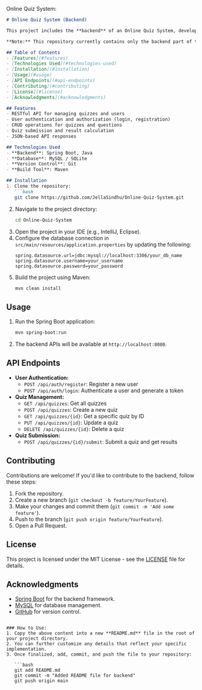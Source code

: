 Online Quiz System:

```markdown
# Online Quiz System (Backend)

This project includes the **backend** of an Online Quiz System, developed using Spring Boot. The backend handles user authentication, quiz management, and result processing. It provides RESTful APIs for managing quizzes and user data, intended to be consumed by a frontend interface.

**Note:** This repository currently contains only the backend part of the application.

## Table of Contents
- [Features](#features)
- [Technologies Used](#technologies-used)
- [Installation](#installation)
- [Usage](#usage)
- [API Endpoints](#api-endpoints)
- [Contributing](#contributing)
- [License](#license)
- [Acknowledgments](#acknowledgments)

## Features
- RESTful API for managing quizzes and users
- User authentication and authorization (login, registration)
- CRUD operations for quizzes and questions
- Quiz submission and result calculation
- JSON-based API responses

## Technologies Used
- **Backend**: Spring Boot, Java
- **Database**: MySQL / SQLite
- **Version Control**: Git
- **Build Tool**: Maven

## Installation
1. Clone the repository:
   ```bash
   git clone https://github.com/JellaSindhu/Online-Quiz-System.git
   ```
2. Navigate to the project directory:
   ```bash
   cd Online-Quiz-System
   ```
3. Open the project in your IDE (e.g., IntelliJ, Eclipse).
4. Configure the database connection in `src/main/resources/application.properties` by updating the following:
   ```properties
   spring.datasource.url=jdbc:mysql://localhost:3306/your_db_name
   spring.datasource.username=your_username
   spring.datasource.password=your_password
   ```
5. Build the project using Maven:
   ```bash
   mvn clean install
   ```

## Usage
1. Run the Spring Boot application:
   ```bash
   mvn spring-boot:run
   ```
2. The backend APIs will be available at `http://localhost:8080`.

## API Endpoints
- **User Authentication:**
  - `POST /api/auth/register`: Register a new user
  - `POST /api/auth/login`: Authenticate a user and generate a token
- **Quiz Management:**
  - `GET /api/quizzes`: Get all quizzes
  - `POST /api/quizzes`: Create a new quiz
  - `GET /api/quizzes/{id}`: Get a specific quiz by ID
  - `PUT /api/quizzes/{id}`: Update a quiz
  - `DELETE /api/quizzes/{id}`: Delete a quiz
- **Quiz Submission:**
  - `POST /api/quizzes/{id}/submit`: Submit a quiz and get results

## Contributing
Contributions are welcome! If you'd like to contribute to the backend, follow these steps:
1. Fork the repository.
2. Create a new branch (`git checkout -b feature/YourFeature`).
3. Make your changes and commit them (`git commit -m 'Add some feature'`).
4. Push to the branch (`git push origin feature/YourFeature`).
5. Open a Pull Request.

## License
This project is licensed under the MIT License - see the [LICENSE](LICENSE) file for details.

## Acknowledgments
- [Spring Boot](https://spring.io/projects/spring-boot) for the backend framework.
- [MySQL](https://www.mysql.com/) for database management.
- [GitHub](https://github.com/) for version control.

```

### How to Use:
1. Copy the above content into a new **README.md** file in the root of your project directory.
2. You can further customize any details that reflect your specific implementation.
3. Once finalized, add, commit, and push the file to your repository:

   ```bash
   git add README.md
   git commit -m "Added README file for backend"
   git push origin main
   ```

